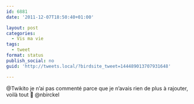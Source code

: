 ```yaml
---
id: 6881
date: '2011-12-07T18:50:40+01:00'

layout: post
categories:
  - Vis ma vie
tags:
  - tweet
format: status
publish_social: no
guid: 'http://tweets.local/?birdsite_tweet=144489013707931648'

---
```


@Twikito je n’ai pas commenté parce que je n’avais rien de plus à rajouter, voilà tout 🙂 @nbirckel